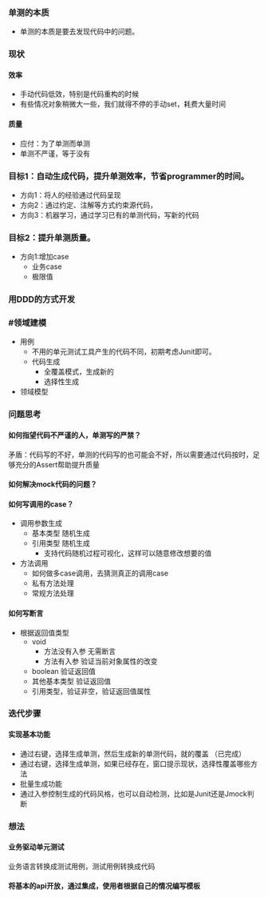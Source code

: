 ### 单测的本质
- 单测的本质是要去发现代码中的问题。

### 现状
#### 效率
- 手动代码低效，特别是代码重构的时候
- 有些情况对象稍微大一些，我们就得不停的手动set，耗费大量时间
#### 质量
- 应付：为了单测而单测
- 单测不严谨，等于没有



### 目标1：自动生成代码，提升单测效率，节省programmer的时间。
- 方向1：将人的经验通过代码呈现
- 方向2：通过约定、注解等方式约束源代码，
- 方向3：机器学习，通过学习已有的单测代码，写新的代码
### 目标2：提升单测质量。
- 方向1:增加case
    - 业务case
    - 极限值

### 用DDD的方式开发
### #领域建模
- 用例
    - 不用的单元测试工具产生的代码不同，初期考虑Junit即可。
    - 代码生成
        - 全覆盖模式，生成新的
        - 选择性生成
- 领域模型
        
### 问题思考
#### 如何指望代码不严谨的人，单测写的严禁？
矛盾：代码写的不好，单测的代码写的也可能会不好，所以需要通过代码按时，足够充分的Assert帮助提升质量
#### 如何解决mock代码的问题？
#### 如何写调用的case？
- 调用参数生成
    - 基本类型 随机生成
    - 引用类型 随机生成
        - 支持代码随机过程可视化，这样可以随意修改想要的值
- 方法调用
    - 如何做多case调用，去猜测真正的调用case
    - 私有方法处理
    - 常规方法处理
#### 如何写断言
- 根据返回值类型
    - void 
        - 方法没有入参 无需断言
        - 方法有入参 验证当前对象属性的改变
    - boolean 验证返回值 
    - 其他基本类型 验证返回值 
    - 引用类型，验证非空，验证返回值属性

### 迭代步骤
#### 实现基本功能
- 通过右键，选择生成单测，然后生成新的单测代码，就的覆盖 （已完成）
- 通过右键，选择生成单测，如果已经存在，窗口提示现状，选择性覆盖哪些方法
- 批量生成功能
- 通过入参控制生成的代码风格，也可以自动检测，比如是Junit还是Jmock判断



### 想法
#### 业务驱动单元测试
业务语言转换成测试用例，测试用例转换成代码

#### 将基本的api开放，通过集成，使用者根据自己的情况编写模板


